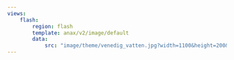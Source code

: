 ```yaml
---
views:
    flash:
        region: flash
        template: anax/v2/image/default
        data:
            src: "image/theme/venedig_vatten.jpg?width=1100&height=200&crop-to-fit&area=0,0,-20,0"
---
```


